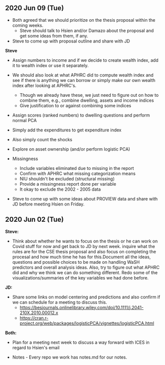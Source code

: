 
2020 Jun 09 (Tue)
----------------------------------------------------------------------

- Both agreed that we should prioritize on the thesis proposal within the coming weeks.
	- Steve should talk to Hsien and/or Damazo about the proposal and get some ideas from them, if any.
- Steve to come up with proposal outline and share with JD

**Steve** 

- Assign numbers to income and if we decide to create wealth index, add it to wealth index or use it separately.
- We should also look at what APHRC did to compute wealth index and see if there is anything we can borrow or simply make our own wealth index after looking at APHRC's.
	- Though we already have these, we just need to figure out on how to combine them, e.g., combine dwelling, assets and income indices 
	- Give justification to or against combining some indices
- Assign scores (ranked numbers) to dwelling questions and perform normal PCA
- Simply add the expenditures to get expenditure index
- Also simply count the shocks
- Explore on asset ownership (and/or perform logistic PCA)

- Missingness
	- Include variables eliminated due to missing in the report
	- Confirm with APHRC what missing categorization means
	- NIU shouldn't be excluded (structural missing)
	- Provide a missingness report done per variable
	- It okay to exclude the 2002 - 2005 data

- Steve to come up with some ideas about PROVIEW data and share with JD before meeting Hsien on Friday.



2020 Jun 02 (Tue)
----------------------------------------------------------------------
**Steve:**

- Think about whether he wants to focus on the thesis or he can work on Covid stuff for now and get back to JD by next week. inquire what the rules are for the CSE thesis proposal and also focus on completing the procesal and how much time he has for this.Document all the ideas, questions and possible choices to be made on handling WaSH predictors and overall analysis ideas. Also, try to figure out what APHRC did and why we think we can do something different. Redo some of the visualizations/summaries of the key variables we had done before.


**JD:**

- Share some links on model centering and predictions and also confirm if we can schedule for a meeting to discuss this.
	* https://besjournals.onlinelibrary.wiley.com/doi/10.1111/j.2041-210X.2010.00012.x
	* https://cran.r-project.org/web/packages/logisticPCA/vignettes/logisticPCA.html

**Both:**

- Plan for a meeting next week to discuss a way forward with ICES in regard to Hsien's email

- Notes - Every repo we work has notes.md for our notes.
